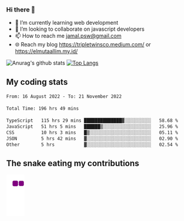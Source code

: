 ### Hi there 👋

<!--
**padepokanpenguin/padepokanpenguin** is a ✨ _special_ ✨ repository because its `README.md` (this file) appears on your GitHub profile.
-->

- 🌱 I’m currently learning  web development
- 👯 I’m looking to collaborate on javascript developers
- 📫 How to reach me jamal.psw@gmail.com
- 🌐 Reach my blog https://tripletwinsco.medium.com/ or https://elmutaallim.my.id/

![Anurag's github stats](https://github-readme-stats.vercel.app/api?username=padepokanpenguin&count_private=true&disable_animations=false&show_icons=true&theme=default)
[![Top Langs](https://github-readme-stats.vercel.app/api/top-langs/?username=padepokanpenguin&theme=default&layout=compact)](https://github.com/padepokanpenguin)

## My coding stats

<!--START_SECTION:waka-->

```text
From: 16 August 2022 - To: 21 November 2022

Total Time: 196 hrs 49 mins

TypeScript   115 hrs 29 mins ██████████████▓░░░░░░░░░░   58.68 %
JavaScript   51 hrs 5 mins   ██████▒░░░░░░░░░░░░░░░░░░   25.96 %
CSS          10 hrs 3 mins   █▒░░░░░░░░░░░░░░░░░░░░░░░   05.11 %
JSON         5 hrs 42 mins   ▓░░░░░░░░░░░░░░░░░░░░░░░░   02.90 %
Other        5 hrs           ▓░░░░░░░░░░░░░░░░░░░░░░░░   02.54 %
```

<!--END_SECTION:waka-->


## The snake eating my contributions
![snake gif](https://github.com/padepokanpenguin/padepokanpenguin/blob/output/github-contribution-grid-snake.gif)
